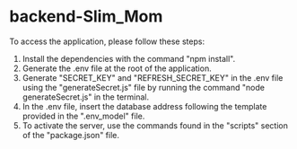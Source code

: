 # backend-Slim_Mom

To access the application, please follow these steps:

1. Install the dependencies with the command "npm install".
2. Generate the .env file at the root of the application.
3. Generate "SECRET_KEY" and "REFRESH_SECRET_KEY" in the .env file using the "generateSecret.js" file by running the command "node generateSecret.js" in the terminal.
4. In the .env file, insert the database address following the template provided in the ".env_model" file.
5. To activate the server, use the commands found in the "scripts" section of the "package.json" file.
